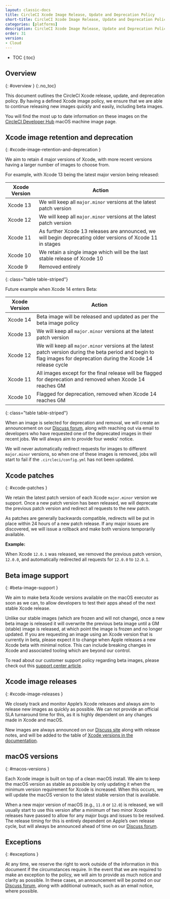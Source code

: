 ```yaml
---
layout: classic-docs
title: CircleCI Xcode Image Release, Update and Deprecation Policy
short-title: CircleCI Xcode Image Release, Update and Deprecation Policy
categories: [platforms]
description: CircleCI Xcode Image Release, Update and Deprecation Policy
order: 31
version:
- Cloud
---
```


* TOC
{:toc}

## Overview
{: #overview }
{:.no_toc}

This document outlines the CircleCI Xcode release, update, and deprecation policy. By having a defined Xcode image policy, we ensure that we are able to continue releasing new images quickly and easily, including beta images.

You will find the most up to date information on these images on the [CircleCI Developer Hub](https://circleci.com/developer/machine/image/macos) macOS machine image page.

## Xcode image retention and deprecation
{: #xcode-image-retention-and-deprecation }

We aim to retain 4 major versions of Xcode, with more recent versions having a larger number of images to choose from.

For example, with Xcode 13 being the latest major version being released:

Xcode Version  | Action
----------------|---------------------------------
Xcode 13 | We will keep all `major.minor` versions at the latest patch version
Xcode 12 | We will keep all `major.minor` versions at the latest patch version
Xcode 11 | As further Xcode 13 releases are announced, we will begin deprecating older versions of Xcode 11 in stages
Xcode 10 | We retain a single image which will be the last stable release of Xcode 10
Xcode 9 | Removed entirely
{: class="table table-striped"}

Future example when Xcode 14 enters Beta:

Xcode Version | Action
----------------|---------------------------------
Xcode 14 | Beta image will be released and updated as per the beta image policy
Xcode 13 | We will keep all `major.minor` versions at the latest patch version
Xcode 12 | We will keep all `major.minor` versions at the latest patch version during the beta period and begin to flag images for deprecation during the Xcode 14 release cycle
Xcode 11 | All images except for the final release will be flagged for deprecation and removed when Xcode 14 reaches GM
Xcode 10 | Flagged for deprecation, removed when Xcode 14 reaches GM
{: class="table table-striped"}

When an image is selected for deprecation and removal, we will create an announcement on our [Discuss forum](https://discuss.circleci.com/c/announcements/39), along with reaching out via email to developers who have requested one of the deprecated images in their recent jobs. We will always aim to provide four weeks' notice.

We will never automatically redirect requests for images to different `major.minor` versions, so when one of these images is removed, jobs will start to fail if the `.circleci/config.yml` has not been updated.

## Xcode patches
{: #xcode-patches }

We retain the latest patch version of each Xcode `major.minor` version we support. Once a new patch version has been released, we will deprecate the previous patch version and redirect all requests to the new patch.

As patches are generally backwards compatible, redirects will be put in place within 24 hours of a new patch release. If any major issues are discovered, we will issue a rollback and make both versions temporarily available.

**Example:**

When Xcode `12.0.1` was released, we removed the previous patch version, `12.0.0`, and automatically redirected all requests for `12.0.0` to `12.0.1`.

## Beta image support
{: #beta-image-support }

We aim to make beta Xcode versions available on the macOS executor as soon as we can, to allow developers to test their apps ahead of the next stable Xcode release.

Unlike our stable images (which are frozen and will not change), once a new beta image is released it will overwrite the previous beta image until a GM (stable) image is released, at which point the image is frozen and no longer updated. If you are requesting an image using an Xcode version that is currently in beta, please expect it to change when Apple releases a new Xcode beta with minimal notice. This can include breaking changes in Xcode and associated tooling which are beyond our control.

To read about our customer support policy regarding beta images, please check out this [support center article](https://support.circleci.com/hc/en-us/articles/360046930351-What-is-CircleCI-s-Xcode-Beta-Image-Support-Policy-).

## Xcode image releases
{: #xcode-image-releases }

We closely track and monitor Apple’s Xcode releases and always aim to release new images as quickly as possible. We can not provide an official SLA turnaround time for this, as it is highly dependent on any changes made in Xcode and macOS.

New images are always announced on our [Discuss site](https://discuss.circleci.com/c/announcements/39) along with release notes, and will be added to the table of [Xcode versions in the documentation](https://circleci.com/docs/2.0/testing-ios/#supported-xcode-versions).

## macOS versions
{: #macos-versions }

Each Xcode image is built on top of a clean macOS install. We aim to keep the macOS version as stable as possible by only updating it when the minimum version requirement for Xcode is increased. When this occurs, we will update the macOS version to the latest stable version that is available.

When a new major version of macOS (e.g., `11.0` or `12.0`) is released, we will usually start to use this version after a minimum of two minor Xcode releases have passed to allow for any major bugs and issues to be resolved. The release timing for this is entirely dependent on Apple’s own release cycle, but will always be announced ahead of time on our [Discuss forum](https://discuss.circleci.com/c/announcements/39).

## Exceptions
{: #exceptions }

At any time, we reserve the right to work outside of the information in this document if the circumstances require. In the event that we are required to make an exception to the policy, we will aim to provide as much notice and clarity as possible. In these cases, an announcement will be posted on our [Discuss forum](https://discuss.circleci.com/c/announcements/39), along with additional outreach, such as an email notice, where possible.
